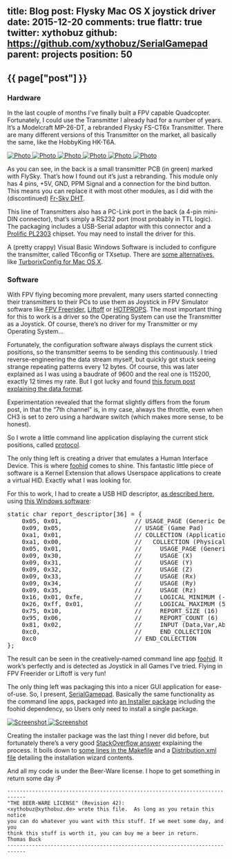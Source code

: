 title: Blog
post: Flysky Mac OS X joystick driver
date: 2015-12-20
comments: true
flattr: true
twitter: xythobuz
github: https://github.com/xythobuz/SerialGamepad
parent: projects
position: 50
---

## {{ page["post"] }}
<!--%
from datetime import datetime
date = datetime.strptime(page["date"], "%Y-%m-%d").strftime("%B %d, %Y")
print "*Posted at %s.*" % date
%-->

### Hardware

In the last couple of months I’ve finally built a FPV capable Quadcopter. Fortunately, I could use the Transmitter I already had for a number of years. It’s a Modelcraft MP-26-DT, a rebranded Flysky FS-CT6x Transmitter. There are many different versions of this Transmitter on the market, all basically the same, like the HobbyKing HK-T6A.

<div class="yoxview">
    <a href="img/flysky1.png" class="thumbnail">
        <img src="img/flysky1.png" alt="Photo" title="FlySky FS-CT6A"">
    </a>
    <a href="img/flysky2.jpg" class="thumbnail">
        <img src="img/flysky2_small.jpg" alt="Photo" title="HK-T6A">
    </a>
    <a href="img/flysky3.jpg" class="thumbnail">
        <img src="img/flysky3_small.jpg" alt="Photo" title="MP-26-DT">
    </a>
    <a href="img/flysky4.jpg" class="thumbnail">
        <img src="img/flysky4_small.jpg" alt="Photo" title="MP-26-DT back">
    </a>
    <a href="img/flysky5.jpg" class="thumbnail">
        <img src="img/flysky5_small.jpg" alt="Photo" title="MP-26-DT mod">
    </a>
    <a href="img/flysky6.jpg" class="thumbnail">
        <img src="img/flysky6_small.jpg" alt="Photo" title="MP-26-DT mod near">
    </a>
</div>

As you can see, in the back is a small transmitter PCB (in green) marked with FlySky. That’s how I found out it’s just a rebranding. This module only has 4 pins, +5V, GND, PPM Signal and a connection for the bind button. This means you can replace it with most other modules, as I did with the (discontinued) [Fr-Sky DHT](http://www.frsky-rc.com/product/pro.php?pro_id=95).

This line of Transmitters also has a PC-Link port in the back (a 4-pin mini-DIN connector), that’s simply a RS232 port (most probably in TTL logic). The packaging includes a USB-Serial adaptor with this connector and a [Prolific PL2303](http://www.prolific.com.tw/US/ShowProduct.aspx?p_id=229&pcid=41) chipset. You may need to install the driver for this.

A (pretty crappy) Visual Basic Windows Software is included to configure the transmitter, called T6config or TXsetup. There are [some alternatives](http://www.mycoolheli.com/t6Alternate.html), like [TurborixConfig for Mac OS X](http://www.zenoshrdlu.com/turborix/).

### Software

With FPV flying becoming more prevalent, many users started connecting their transmitters to their PCs to use them as Joystick in FPV Simulator software like [FPV Freerider](http://fpv-freerider.itch.io/fpv-freerider), [Liftoff](http://www.liftoff-game.com) or [HOTPROPS](http://hotprops-fpv-race.com). The most important thing for this to work is a driver so the Operating System can use the Transmitter as a Joystick. Of course, there’s no driver for my Transmitter or my Operating System...

Fortunately, the configuration software always displays the current stick positions, so the transmitter seems to be sending this continuously. I tried reverse-engineering the data stream myself, but quickly got stuck seeing strange repeating patterns every 12 bytes. Of course, this was later explained as I was using a baudrate of 9600 and the real one is 115200, exactly 12 times my rate. But I got lucky and found [this forum post explaining the data format](http://www.rcgroups.com/forums/showpost.php?p=11384029&postcount=79).

Experimentation revealed that the format slightly differs from the forum post, in that the “7th channel” is, in my case, always the throttle, even when CH3 is set to zero using a hardware switch (which makes more sense, to be honest).

So I wrote a little command line application displaying the current stick positions, called [protocol](https://github.com/xythobuz/SerialGamepad/blob/master/src/protocol.c).

The only thing left is creating a driver that emulates a Human Interface Device. This is where [foohid](https://github.com/unbit/foohid) comes to shine. This fantastic little piece of software is a Kernel Extension that allows Userspace applications to create a virtual HID. Exactly what I was looking for.

For this to work, I had to create a USB HID descriptor, [as described here](http://eleccelerator.com/tutorial-about-usb-hid-report-descriptors/), using [this Windows software](http://www.usb.org/developers/hidpage#HID%20Descriptor%20Tool):

<pre class="sh_c">
static char report_descriptor[36] = {
    0x05, 0x01,                    // USAGE_PAGE (Generic Desktop)
    0x09, 0x05,                    // USAGE (Game Pad)
    0xa1, 0x01,                    // COLLECTION (Application)
    0xa1, 0x00,                    //   COLLECTION (Physical)
    0x05, 0x01,                    //     USAGE_PAGE (Generic Desktop)
    0x09, 0x30,                    //     USAGE (X)
    0x09, 0x31,                    //     USAGE (Y)
    0x09, 0x32,                    //     USAGE (Z)
    0x09, 0x33,                    //     USAGE (Rx)
    0x09, 0x34,                    //     USAGE (Ry)
    0x09, 0x35,                    //     USAGE (Rz)
    0x16, 0x01, 0xfe,              //     LOGICAL_MINIMUM (-511)
    0x26, 0xff, 0x01,              //     LOGICAL_MAXIMUM (511)
    0x75, 0x10,                    //     REPORT_SIZE (16)
    0x95, 0x06,                    //     REPORT_COUNT (6)
    0x81, 0x02,                    //     INPUT (Data,Var,Abs)
    0xc0,                          //     END_COLLECTION
    0xc0                           // END_COLLECTION
};
</pre>

The result can be seen in the creatively-named command line app [foohid](https://github.com/xythobuz/SerialGamepad/blob/master/src/foohid.c). It work’s perfectly and is detected as Joystick in all Games I’ve tried. Flying in FPV Freerider or Liftoff is very fun!

The only thing left was packaging this into a nicer GUI application for ease-of-use. So, I present, [SerialGamepad](https://github.com/xythobuz/SerialGamepad/blob/master/src/foohid.c). Basically the same functionality as the command line apps, packaged into [an Installer package](https://github.com/xythobuz/SerialGamepad/releases) including the foohid dependency, so Users only need to install a single package.

<div class="yoxview">
    <a href="img/serialgamepad1.png" class="thumbnail">
        <img src="img/serialgamepad1_small.png" alt="Screenshot" title="SerialGamepad">
    </a>
    <a href="img/serialgamepad2.png" class="thumbnail">
        <img src="img/serialgamepad2_small.png" alt="Screenshot" title="protocol CLI">
    </a>
</div>

Creating the installer package was the last thing I never did before, but fortunately there’s a very good [StackOverflow answer](http://stackoverflow.com/a/11487658) explaining the process. It boils down to [some lines in the Makefile](https://github.com/xythobuz/SerialGamepad/blob/master/Makefile#L46-L66) and a [Distribution.xml file](https://github.com/xythobuz/SerialGamepad/blob/master/Resources/Distribution.xml) detailing the installation wizard contents.

And all my code is under the Beer-Ware license. I hope to get something in return some day :P

    ----------------------------------------------------------------------------
    "THE BEER-WARE LICENSE" (Revision 42):
    <xythobuz@xythobuz.de> wrote this file.  As long as you retain this notice
    you can do whatever you want with this stuff. If we meet some day, and you
    think this stuff is worth it, you can buy me a beer in return.   Thomas Buck
    ----------------------------------------------------------------------------

